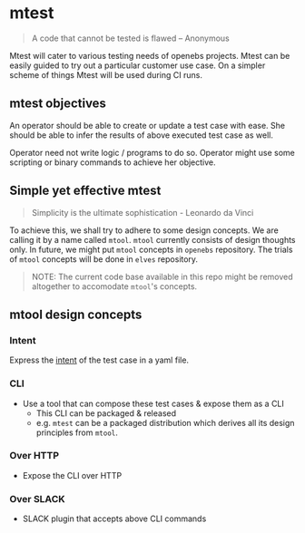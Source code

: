 # mtest

> A code that cannot be tested is flawed – Anonymous

Mtest will cater to various testing needs of openebs projects. Mtest can be 
easily guided to try out a particular customer use case. On a simpler scheme 
of things Mtest will be used during CI runs.

## mtest objectives

An operator should be able to create or update a test case with ease. She
should be able to infer the results of above executed test case as well. 

Operator need not write logic / programs to do so. Operator might use some scripting 
or binary commands to achieve her objective.

## Simple yet effective mtest

> Simplicity is the ultimate sophistication - Leonardo da Vinci

To achieve this, we shall try to adhere to some design concepts. We are calling
it by a name called `mtool`. `mtool` currently consists of design thoughts only.
In future, we might put `mtool` concepts in `openebs` repository. The trials
of `mtool` concepts will be done in `elves` repository.

> NOTE: The current code base available in this repo might be removed altogether
to accomodate `mtool`'s concepts.

## mtool design concepts

### Intent

Express the [intent](design/intent.md) of the test case in a yaml file.

### CLI

- Use a tool that can compose these test cases & expose them as a CLI
  - This CLI can be packaged & released
  - e.g. `mtest` can be a packaged distribution which derives all its design principles from `mtool`.

### Over HTTP

- Expose the CLI over HTTP

### Over SLACK

- SLACK plugin that accepts above CLI commands
